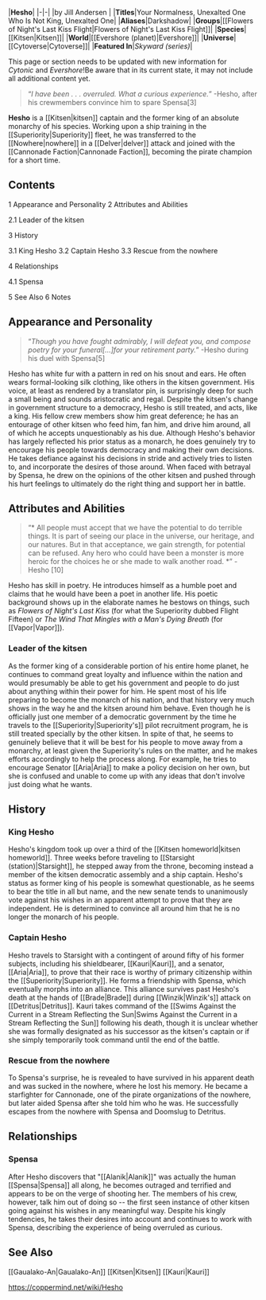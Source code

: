 |**Hesho**|
|-|-|
|by  Jill Andersen |
|**Titles**|Your Normalness, Unexalted One Who Is Not King, Unexalted One|
|**Aliases**|Darkshadow|
|**Groups**|[[Flowers of Night's Last Kiss Flight\|Flowers of Night's Last Kiss Flight]]|
|**Species**|[[Kitsen\|Kitsen]]|
|**World**|[[Evershore (planet)\|Evershore]]|
|**Universe**|[[Cytoverse\|Cytoverse]]|
|**Featured In**|*Skyward (series)*|

This page or section needs to be updated with new information for *Cytonic* and *Evershore*!Be aware that in its current state, it may not include all additional content yet.

>“*I have been . . . overruled. What a curious experience.*”
\-Hesho, after his crewmembers convince him to spare Spensa[3]


**Hesho** is a [[Kitsen\|kitsen]] captain and the former king of an absolute monarchy of his species. Working upon a ship training in the [[Superiority\|Superiority]] fleet, he was transferred to the [[Nowhere\|nowhere]] in a [[Delver\|delver]] attack and joined with the [[Cannonade Faction\|Cannonade Faction]], becoming the pirate champion for a short time.

## Contents

1 Appearance and Personality
2 Attributes and Abilities

2.1 Leader of the kitsen


3 History

3.1 King Hesho
3.2 Captain Hesho
3.3 Rescue from the nowhere


4 Relationships

4.1 Spensa


5 See Also
6 Notes


## Appearance and Personality
>“*Though you have fought admirably, I will defeat you, and compose poetry for your funeral[...]for your retirement party.*”
\-Hesho during his duel with Spensa[5]


Hesho has white fur with a pattern in red on his snout and ears. He often wears formal-looking silk clothing, like others in the kitsen government. His voice, at least as rendered by a translator pin, is surprisingly deep for such a small being and sounds aristocratic and regal.
Despite the kitsen's change in government structure to a democracy, Hesho is still treated, and acts, like a king. His fellow crew members show him great deference; he has an entourage of other kitsen who feed him, fan him, and drive him around, all of which he accepts unquestionably as his due. Although Hesho's behavior has largely reflected his prior status as a monarch, he does genuinely try to encourage his people towards democracy and making their own decisions. He takes defiance against his decisions in stride and actively tries to listen to, and incorporate the desires of those around. When faced with betrayal by Spensa, he drew on the opinions of the other kitsen and pushed through his hurt feelings to ultimately do the right thing and support her in battle.

## Attributes and Abilities
>“* All people must accept that we have the potential to do terrible things. It is part of seeing our place in the universe, our heritage, and our natures. But in that acceptance, we gain strength, for potential can be refused. Any hero who could have been a monster is more heroic for the choices he or she made to walk another road. *”
\- Hesho [10] 

Hesho has skill in poetry. He introduces himself as a humble poet and claims that he would have been a poet in another life. His poetic background shows up in the elaborate names he bestows on things, such as *Flowers of Night's Last Kiss* (for what the Superiority dubbed Flight Fifteen) or *The Wind That Mingles with a Man's Dying Breath* (for [[Vapor\|Vapor]]).

### Leader of the kitsen
As the former king of a considerable portion of his entire home planet, he continues to command great loyalty and influence within the nation and would presumably be able to get his government and people to do just about anything within their power for him.
He spent most of his life preparing to become the monarch of his nation, and that history very much shows in the way he and the kitsen around him behave. Even though he is officially just one member of a democratic government by the time he travels to the [[Superiority\|Superiority's]] pilot recruitment program, he is still treated specially by the other kitsen. In spite of that, he seems to genuinely believe that it will be best for his people to move away from a monarchy, at least given the Superiority's rules on the matter, and he makes efforts accordingly to help the process along. For example, he tries to encourage Senator [[Aria\|Aria]] to make a policy decision on her own, but she is confused and unable to come up with any ideas that don't involve just doing what he wants.

## History
### King Hesho
Hesho's kingdom took up over a third of the [[Kitsen homeworld\|kitsen homeworld]]. Three weeks before traveling to [[Starsight (station)\|Starsight]], he stepped away from the throne, becoming instead a member of the kitsen democratic assembly and a ship captain. Hesho's status as former king of his people is somewhat questionable, as he seems to bear the title in all but name, and the new senate tends to unanimously vote against his wishes in an apparent attempt to prove that they are independent. He is determined to convince all around him that he is no longer the monarch of his people.

### Captain Hesho
Hesho travels to Starsight with a contingent of around fifty of his former subjects, including his shieldbearer, [[Kauri\|Kauri]], and a senator, [[Aria\|Aria]], to prove that their race is worthy of primary citizenship within the [[Superiority\|Superiority]]. He forms a friendship with Spensa, which eventually morphs into an alliance. This alliance survives past Hesho's death at the hands of [[Brade\|Brade]] during [[Winzik\|Winzik's]] attack on [[Detritus\|Detritus]]. Kauri takes command of the [[Swims Against the Current in a Stream Reflecting the Sun\|Swims Against the Current in a Stream Reflecting the Sun]] following his death, though it is unclear whether she was formally designated as his successor as the kitsen's captain or if she simply temporarily took command until the end of the battle.

### Rescue from the nowhere
To Spensa's surprise, he is revealed to have survived in his apparent death and was sucked in the nowhere, where he lost his memory. He became a starfighter for Cannonade, one of the pirate organizations of the nowhere, but later aided Spensa after she told him who he was. He successfully escapes from the nowhere with Spensa and Doomslug to Detritus.

## Relationships
### Spensa
After Hesho discovers that "[[Alanik\|Alanik]]" was actually the human [[Spensa\|Spensa]] all along, he becomes outraged and terrified and appears to be on the verge of shooting her. The members of his crew, however, talk him out of doing so -- the first seen instance of other kitsen going against his wishes in any meaningful way. Despite his kingly tendencies, he takes their desires into account and continues to work with Spensa, describing the experience of being overruled as curious.

## See Also
[[Gaualako-An\|Gaualako-An]]
[[Kitsen\|Kitsen]]
[[Kauri\|Kauri]]


https://coppermind.net/wiki/Hesho